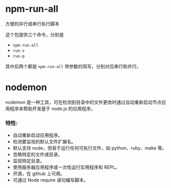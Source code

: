 # npm-run-all

方便的并行或串行执行脚本

这个包提供三个命令，分别是 
- `npm-run-all`
- `run-s` 
- `run-p`
  
其中后两个都是 `npm-run-all` 带参数的简写，分别对应串行和并行。

# nodemon

nodemon 是一种工具，可在检测到目录中的文件更改时通过自动重新启动节点应用程序来帮助开发基于 node.js 的应用程序。

### 特性:

- 自动重新启动应用程序。
- 检测要监视的默认文件扩展名。
- 默认支持 node，但易于运行任何可执行文件，如 python、ruby、make 等。
- 忽略特定的文件或目录。
- 监视特定目录。
- 使用服务器应用程序或一次性运行实用程序和 REPL。
- 开源，在 github 上可用。
- 可通过 Node require 语句编写脚本。